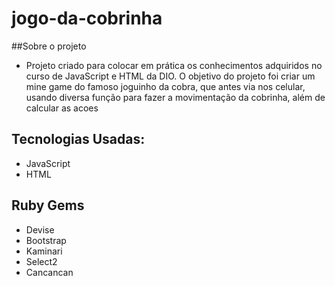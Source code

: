 # jogo-da-cobrinha

##Sobre o projeto 

* Projeto criado para colocar em prática os conhecimentos adquiridos no curso de JavaScript e HTML da DIO. O objetivo do projeto foi criar um mine game do famoso joguinho da cobra, que antes via nos celular, usando diversa função para fazer a movimentação da cobrinha, além de calcular as acoes 

## Tecnologias Usadas:

* JavaScript
* HTML

## Ruby Gems

* Devise
* Bootstrap
* Kaminari
* Select2
* Cancancan
